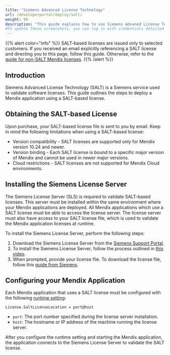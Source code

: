 ```yaml
---
title: "Siemens Advanced License Technology"
url: /developerportal/deploy/salt/
weight: 90
description: "This guide explains how to use Siemens Advaned License Technology (SALT) with Mendix"
#To update these screenshots, you can log in with credentials detailed in How to Update Screenshots Using Team Apps.
---
```


{{% alert color="info" %}}
SALT-based licenses are issued only to selected customers. If you received an email explicitly referencing a SALT license and directing you to this page, follow this guide. Otherwise, refer to the [guide for non-SALT Mendix licenses](/developerportal/deploy/licensing-apps-outside-mxcloud/).
{{% /alert %}}

## Introduction

Siemens Advanced License Technology (SALT) is a Siemens service used to validate software licenses. This guide outlines the steps to deploy a Mendix application using a SALT-based license.

## Obtaining the SALT-based License

Upon purchase, your SALT-based license file is sent to you by email. Keep in mind the following limitations when using a SALT-based license:

* Version compatibility - SALT licenses are supported only for Mendix version 10.24 and newer.
* Version binding - Each SALT license is bound to a specific major version of Mendix and cannot be used in newer major versions.
* Cloud restrictions - SALT licenses are not supported for Mendix Cloud environments.

## Installing the Siemens License Server

The Siemens License Server (SLS) is required to validate SALT-based licenses. This server must be installed within the same environment where your Mendix applications are deployed. All Mendix applications which use a SALT license must be able to access the license server. The license server must also have access to your SALT license file, which is used to validate the Mendix application licenses at runtime.

To install the Siemens License Server, perform the following steps:

1. Download the Siemens License Server from the [Siemens Support Portal](https://support.sw.siemens.com/en-US/product/1586485382).
2. To install the Siemens License Server, follow the process outlined in [this video](https://support.sw.siemens.com/en-US/knowledge-base/MG616411).
3. When prompted, provide your license file. To download the license file, follow this [guide from Siemens](https://support.sw.siemens.com/en-US/product/1586485382/knowledge-base/MG612613).

## Configuring your Mendix Application

Each Mendix application that uses a SALT license must be configured with the following [runtime setting](/refguide/custom-settings/):

```
License.SaltLicenseLocation = port@host
```

* `port`: The port number specified during the license server installation.
* `host`: The hostname or IP address of the machine running the license server.

After you configure the runtime setting and starting the Mendix application, the application connects to the Siemens License Server to validate the SALT license.
